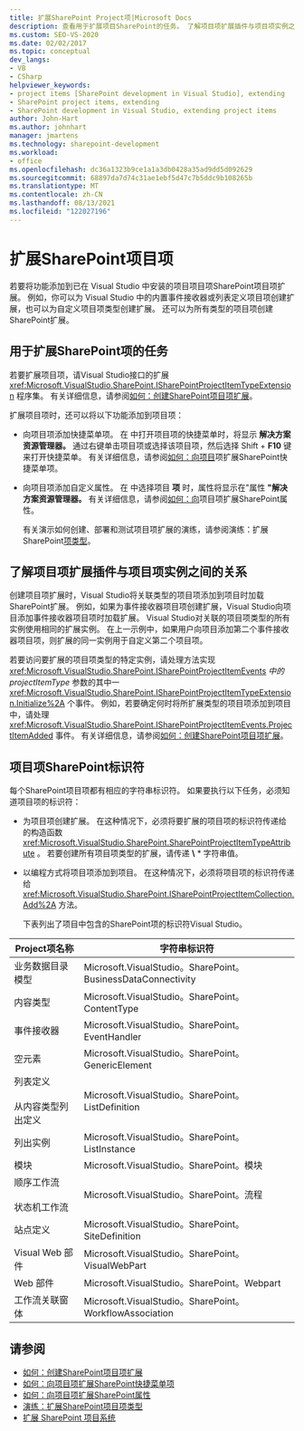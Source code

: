 ```yaml
---
title: 扩展SharePoint Project项|Microsoft Docs
description: 查看用于扩展项目SharePoint的任务。 了解项目项扩展插件与项目项实例之间的关联。
ms.custom: SEO-VS-2020
ms.date: 02/02/2017
ms.topic: conceptual
dev_langs:
- VB
- CSharp
helpviewer_keywords:
- project items [SharePoint development in Visual Studio], extending
- SharePoint project items, extending
- SharePoint development in Visual Studio, extending project items
author: John-Hart
ms.author: johnhart
manager: jmartens
ms.technology: sharepoint-development
ms.workload:
- office
ms.openlocfilehash: dc36a1323b9ce1a1a3db0428a35ad9dd5d092629
ms.sourcegitcommit: 68897da7d74c31ae1ebf5d47c7b5ddc9b108265b
ms.translationtype: MT
ms.contentlocale: zh-CN
ms.lasthandoff: 08/13/2021
ms.locfileid: "122027196"
---
```

# <a name="extend-sharepoint-project-items"></a>扩展SharePoint项目项
  若要将功能添加到已在 Visual Studio 中安装的项目项目项SharePoint项目项扩展。 例如，你可以为 Visual Studio 中的内置事件接收器或列表定义项目项创建扩展，也可以为自定义项目项类型创建扩展。 还可以为所有类型的项目项创建SharePoint扩展。

## <a name="tasks-for-extending-sharepoint-project-items"></a>用于扩展SharePoint项的任务
 若要扩展项目项，请Visual Studio接口的扩展 <xref:Microsoft.VisualStudio.SharePoint.ISharePointProjectItemTypeExtension> 程序集。 有关详细信息，请参阅[如何：创建SharePoint项目项扩展](../sharepoint/how-to-create-a-sharepoint-project-item-extension.md)。

 扩展项目项时，还可以将以下功能添加到项目项：

- 向项目项添加快捷菜单项。 在 中打开项目项的快捷菜单时，将显示 **解决方案资源管理器。** 通过右键单击项目项或选择该项目项，然后选择 Shift  + **F10** 键来打开快捷菜单。 有关详细信息，请参阅[如何：向项目](../sharepoint/how-to-add-a-shortcut-menu-item-to-a-sharepoint-project-item-extension.md)项扩展SharePoint快捷菜单项。

- 向项目项添加自定义属性。 在 中选择项目 **项** 时，属性将显示在"属性 **"解决方案资源管理器。** 有关详细信息，请参阅[如何：向](../sharepoint/how-to-add-a-property-to-a-sharepoint-project-item-extension.md)项目项扩展SharePoint属性。

  有关演示如何创建、部署和测试项目项扩展的演练，请参阅演练：扩展SharePoint[项类型](../sharepoint/walkthrough-extending-a-sharepoint-project-item-type.md)。

## <a name="understand-the-relationship-between-project-item-extensions-and-project-item-instances"></a>了解项目项扩展插件与项目项实例之间的关系
 创建项目项扩展时，Visual Studio将关联类型的项目项添加到项目时加载SharePoint扩展。 例如，如果为事件接收器项目项创建扩展，Visual Studio向项目添加事件接收器项目项时加载扩展。  Visual Studio对关联的项目项类型的所有实例使用相同的扩展实例。 在上一示例中，如果用户向项目添加第二个事件接收器项目项，则扩展的同一实例用于自定义第二个项目项。

 若要访问要扩展的项目项类型的特定实例，请处理方法实现 <xref:Microsoft.VisualStudio.SharePoint.ISharePointProjectItemEvents> *中的 projectItemType* 参数的其中一 <xref:Microsoft.VisualStudio.SharePoint.ISharePointProjectItemTypeExtension.Initialize%2A> 个事件。 例如，若要确定何时将所扩展类型的项目项添加到项目中，请处理 <xref:Microsoft.VisualStudio.SharePoint.ISharePointProjectItemEvents.ProjectItemAdded> 事件。 有关详细信息，请参阅[如何：创建SharePoint项目项扩展](../sharepoint/how-to-create-a-sharepoint-project-item-extension.md)。

## <a name="identifiers-for-sharepoint-project-items"></a>项目项SharePoint标识符
 每个SharePoint项目项都有相应的字符串标识符。 如果要执行以下任务，必须知道项目项的标识符：

- 为项目项创建扩展。 在这种情况下，必须将要扩展的项目项的标识符传递给 的构造函数 <xref:Microsoft.VisualStudio.SharePoint.SharePointProjectItemTypeAttribute> 。 若要创建所有项目项类型的扩展，请传递 **\\** * 字符串值。

- 以编程方式将项目项添加到项目。 在这种情况下，必须将项目项的标识符传递给 <xref:Microsoft.VisualStudio.SharePoint.ISharePointProjectItemCollection.Add%2A> 方法。

  下表列出了项目中包含的SharePoint项的标识符Visual Studio。

|Project项名称|字符串标识符|
|-----------------------|-----------------------|
|业务数据目录模型|Microsoft.VisualStudio。SharePoint。BusinessDataConnectivity|
|内容类型|Microsoft.VisualStudio。SharePoint。ContentType|
|事件接收器|Microsoft.VisualStudio。SharePoint。EventHandler|
|空元素|Microsoft.VisualStudio。SharePoint。GenericElement|
|列表定义<br /><br /> 从内容类型列出定义|Microsoft.VisualStudio。SharePoint。ListDefinition|
|列出实例|Microsoft.VisualStudio。SharePoint。ListInstance|
|模块|Microsoft.VisualStudio。SharePoint。模块|
|顺序工作流<br /><br /> 状态机工作流|Microsoft.VisualStudio。SharePoint。流程|
|站点定义|Microsoft.VisualStudio。SharePoint。SiteDefinition|
|Visual Web 部件|Microsoft.VisualStudio。SharePoint。VisualWebPart|
|Web 部件|Microsoft.VisualStudio。SharePoint。Webpart|
|工作流关联窗体|Microsoft.VisualStudio。SharePoint。WorkflowAssociation|

## <a name="see-also"></a>请参阅
- [如何：创建SharePoint项目项扩展](../sharepoint/how-to-create-a-sharepoint-project-item-extension.md)
- [如何：向项目项扩展SharePoint快捷菜单项](../sharepoint/how-to-add-a-shortcut-menu-item-to-a-sharepoint-project-item-extension.md)
- [如何：向项目项扩展SharePoint属性](../sharepoint/how-to-add-a-property-to-a-sharepoint-project-item-extension.md)
- [演练：扩展SharePoint项目项类型](../sharepoint/walkthrough-extending-a-sharepoint-project-item-type.md)
- [扩展 SharePoint 项目系统](../sharepoint/extending-the-sharepoint-project-system.md)
